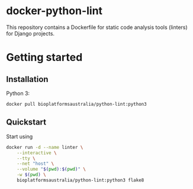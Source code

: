 docker-python-lint
=============

This repository contains a Dockerfile for static code analysis tools (linters) for Django projects.


# Getting started

## Installation

Python 3:
```
docker pull bioplatformsaustralia/python-lint:python3
```

## Quickstart

Start using

```bash
docker run -d --name linter \
    --interactive \
    --tty \
    --net "host" \
    --volume "$(pwd):$(pwd)" \
    -w $(pwd) \
    bioplatformsaustralia/python-lint:python3 flake8
```

